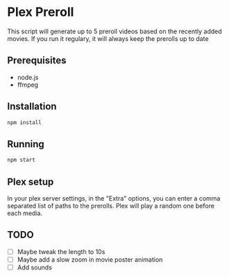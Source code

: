 # Plex Preroll

This script will generate up to 5 preroll videos based on the recently added movies. If you run it regulary, it will always keep the prerolls up to date

## Prerequisites

* node.js
* ffmpeg

## Installation

```bash
npm install
```

## Running

```bash
npm start
```

## Plex setup

In your plex server settings, in the "Extra" options, you can enter a comma separated list of paths to the prerolls. Plex will play a random one before each media.

## TODO

* [ ] Maybe tweak the length to 10s
* [ ] Maybe add a slow zoom in movie poster animation
* [ ] Add sounds